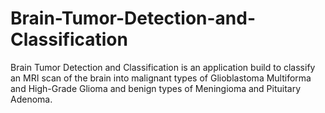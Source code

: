 # Brain-Tumor-Detection-and-Classification
Brain Tumor Detection and Classification is an application build to classify an MRI scan of the brain into malignant types of Glioblastoma Multiforma and High-Grade Glioma and benign types of Meningioma and Pituitary Adenoma.
